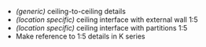 - _(generic)_ ceiling-to-ceiling details
- _(location specific)_ ceiling interface with external wall <span class="highlight-red">1:5</span>
- _(location specific)_ ceiling interface with partitions <span class="highlight-red">1:5</span>
- Make reference to <span class="highlight-red">1:5</span> details in K series